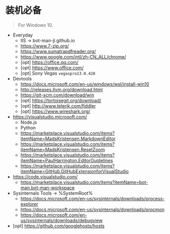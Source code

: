﻿# 装机必备

> For Windows 10.

- Everyday
  - IIS -> bot-man-jl.github.io
  - https://www.7-zip.org/
  - https://www.sumatrapdfreader.org/
  - https://www.google.com/intl/zh-CN_ALL/chrome/
  - [opt] https://office.qq.com/
  - [opt] https://www.office.com/
  - [opt] Sony Vegas `vegaspro13.0.428`
- Devtools
  - https://docs.microsoft.com/en-us/windows/wsl/install-win10
  - http://releases.llvm.org/download.html
  - https://git-scm.com/download/win
  - [opt] https://tortoisegit.org/download/
  - [opt] http://www.telerik.com/fiddler
  - [opt] https://www.wireshark.org/
- https://visualstudio.microsoft.com/
  - Node.js
  - Python
  - https://marketplace.visualstudio.com/items?itemName=MadsKristensen.MarkdownEditor
  - https://marketplace.visualstudio.com/items?itemName=MadsKristensen.ResetZoom
  - https://marketplace.visualstudio.com/items?itemName=PaulHarrington.EditorGuidelines
  - https://marketplace.visualstudio.com/items?itemName=GitHub.GitHubExtensionforVisualStudio
- https://code.visualstudio.com/
  - https://marketplace.visualstudio.com/items?itemName=bot-man.bot-man-workspace
- Sysinternals Tools -> %SystemRoot%
  - https://docs.microsoft.com/en-us/sysinternals/downloads/process-explorer
  - https://docs.microsoft.com/en-us/sysinternals/downloads/procmon
  - https://docs.microsoft.com/en-us/sysinternals/downloads/debugview
- [opt] https://github.com/googlehosts/hosts
